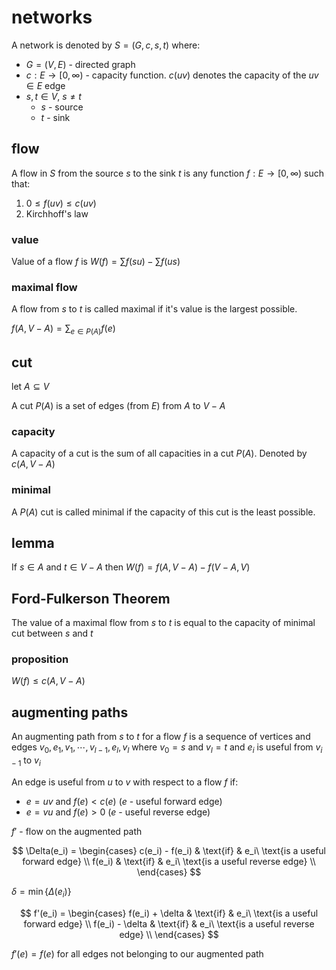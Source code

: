 # networks

A network is denoted by $S = (G, c, s, t)$ where:

- $G = (V, E)$ - directed graph
- $c: E \to [0, \infty)$ - capacity function. $c(uv)$ denotes the capacity of the $uv \in E$ edge
- $s, t \in V$, $s \ne t$
  - $s$ - source
  - $t$ - sink

## flow

A flow in $S$ from the source $s$ to the sink $t$ is any function $f: E \to [0, \infty)$ such that:

1. $0 \le f(uv) \le c(uv)$
2. Kirchhoff's law

### value

Value of a flow $f$ is $W(f) = \sum f(su) - \sum f(us)$

### maximal flow

A flow from $s$ to $t$ is called maximal if it's value is the largest possible.

$f(A, V-A) = \sum_{e \in P(A)} f(e)$

## cut

let $A \subseteq V$

A cut $P(A)$ is a set of edges (from $E$) from $A$ to $V - A$

### capacity

A capacity of a cut is the sum of all capacities in a cut $P(A)$. Denoted by $c(A, V-A)$

### minimal

A $P(A)$ cut is called minimal if the capacity of this cut is the least possible.

## lemma

If $s \in A$ and $t \in V-A$ then $W(f) = f(A, V-A) - f(V-A, V)$

## Ford-Fulkerson Theorem

The value of a maximal flow from $s$ to $t$ is equal to the capacity of minimal cut between $s$ and $t$

### proposition

$W(f) \le c(A, V-A)$

## augmenting paths

An augmenting path from $s$ to $t$ for a flow $f$ is a sequence of vertices and edges $v_0, e_1, v_1, \cdots, v_{l-1}, e_l, v_l$ where $v_0 = s$ and $v_l = t$ and $e_i$ is useful from $v_{i-1}$ to $v_i$

An edge is useful from $u$ to $v$ with respect to a flow $f$ if:

- $e = uv$ and $f(e) < c(e)$ ($e$ - useful forward edge)
- $e = vu$ and $f(e) > 0$ ($e$ - useful reverse edge)

$f'$ - flow on the augmented path

$$
\Delta(e_i) = \begin{cases}
c(e_i) - f(e_i) & \text{if} & e_i\ \text{is a useful forward edge} \\
f(e_i) & \text{if} & e_i\ \text{is a useful reverse edge} \\
\end{cases}
$$

$\delta = \min\{\Delta(e_i)\}$

$$
f'(e_i) = \begin{cases}
f(e_i) + \delta & \text{if} & e_i\ \text{is a useful forward edge} \\
f(e_i) - \delta & \text{if} & e_i\ \text{is a useful reverse edge} \\
\end{cases}
$$

$f'(e) = f(e)$ for all edges not belonging to our augmented path
